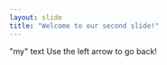 ```yaml
---
layout: slide
title: "Welcome to our second slide!"
---
```

"my" text
Use the left arrow to go back!
